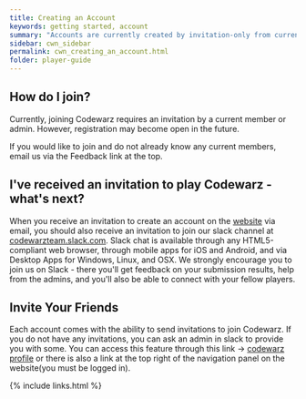 ```yaml
---
title: Creating an Account
keywords: getting started, account
summary: "Accounts are currently created by invitation-only from current members."
sidebar: cwn_sidebar
permalink: cwn_creating_an_account.html
folder: player-guide
---
```


## How do I join?

Currently, joining Codewarz requires an invitation by a current member or admin.
However, registration may become open in the future.

If you would like to join and do not already know any current members, email us
via the Feedback link at the top.

## I've received an invitation to play Codewarz - what's next?

When you receive an invitation to create an account on the [website](https://codewarz.ninja)
via email, you should also receive an invitation to join our slack channel at [codewarzteam.slack.com](https://codewarzteam.slack.com). Slack chat is available
through any HTML5-compliant web browser, through mobile apps for iOS and Android,
and via Desktop Apps for Windows, Linux, and OSX. We strongly encourage you to
join us on Slack - there you'll get feedback on your submission results, help
from the admins, and you'll also be able to connect with your fellow players.

## Invite Your Friends

Each account comes with the ability to send invitations to join Codewarz. If you do not have any invitations, you can ask an admin in slack to provide you with some.
You can access this feature through this link -> [codewarz profile](https://codewarz.ninja/profile) or there is also a link at the top right of the navigation panel on the website(you must be logged in).

{% include links.html %}
